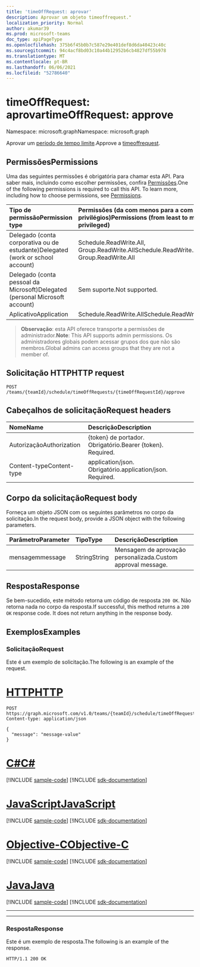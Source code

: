 ```yaml
---
title: 'timeOffRequest: aprovar'
description: Aprovar um objeto timeoffrequest."
localization_priority: Normal
author: akumar39
ms.prod: microsoft-teams
doc_type: apiPageType
ms.openlocfilehash: 375b6f45b0b7c587e29e401def8d6da40423c40c
ms.sourcegitcommit: 94c4acf8bd03c10a44b12952b6cb4827df55b978
ms.translationtype: MT
ms.contentlocale: pt-BR
ms.lasthandoff: 06/06/2021
ms.locfileid: "52786640"
---
```

# <a name="timeoffrequest-approve"></a><span data-ttu-id="6173c-103">timeOffRequest: aprovar</span><span class="sxs-lookup"><span data-stu-id="6173c-103">timeOffRequest: approve</span></span>

<span data-ttu-id="6173c-104">Namespace: microsoft.graph</span><span class="sxs-lookup"><span data-stu-id="6173c-104">Namespace: microsoft.graph</span></span>

<span data-ttu-id="6173c-105">Aprovar um [período de tempo limite](../resources/timeoffrequest.md).</span><span class="sxs-lookup"><span data-stu-id="6173c-105">Approve a [timeoffrequest](../resources/timeoffrequest.md).</span></span>

## <a name="permissions"></a><span data-ttu-id="6173c-106">Permissões</span><span class="sxs-lookup"><span data-stu-id="6173c-106">Permissions</span></span>

<span data-ttu-id="6173c-p101">Uma das seguintes permissões é obrigatória para chamar esta API. Para saber mais, incluindo como escolher permissões, confira [Permissões](/graph/permissions-reference).</span><span class="sxs-lookup"><span data-stu-id="6173c-p101">One of the following permissions is required to call this API. To learn more, including how to choose permissions, see [Permissions](/graph/permissions-reference).</span></span>

| <span data-ttu-id="6173c-109">Tipo de permissão</span><span class="sxs-lookup"><span data-stu-id="6173c-109">Permission type</span></span>                        | <span data-ttu-id="6173c-110">Permissões (da com menos para a com mais privilégios)</span><span class="sxs-lookup"><span data-stu-id="6173c-110">Permissions (from least to most privileged)</span></span> |
|:---------------------------------------|:--------------------------------------------|
|<span data-ttu-id="6173c-111">Delegado (conta corporativa ou de estudante)</span><span class="sxs-lookup"><span data-stu-id="6173c-111">Delegated (work or school account)</span></span> | <span data-ttu-id="6173c-112">Schedule.ReadWrite.All, Group.ReadWrite.All</span><span class="sxs-lookup"><span data-stu-id="6173c-112">Schedule.ReadWrite.All, Group.ReadWrite.All</span></span>    |
|<span data-ttu-id="6173c-113">Delegado (conta pessoal da Microsoft)</span><span class="sxs-lookup"><span data-stu-id="6173c-113">Delegated (personal Microsoft account)</span></span> | <span data-ttu-id="6173c-114">Sem suporte.</span><span class="sxs-lookup"><span data-stu-id="6173c-114">Not supported.</span></span>    |
|<span data-ttu-id="6173c-115">Aplicativo</span><span class="sxs-lookup"><span data-stu-id="6173c-115">Application</span></span> | <span data-ttu-id="6173c-116">Schedule.ReadWrite.All</span><span class="sxs-lookup"><span data-stu-id="6173c-116">Schedule.ReadWrite.All</span></span> |

> <span data-ttu-id="6173c-117">**Observação**: esta API oferece transporte a permissões de administrador.</span><span class="sxs-lookup"><span data-stu-id="6173c-117">**Note**: This API supports admin permissions.</span></span> <span data-ttu-id="6173c-118">Os administradores globais podem acessar grupos dos que não são membros.</span><span class="sxs-lookup"><span data-stu-id="6173c-118">Global admins can access groups that they are not a member of.</span></span>

## <a name="http-request"></a><span data-ttu-id="6173c-119">Solicitação HTTP</span><span class="sxs-lookup"><span data-stu-id="6173c-119">HTTP request</span></span>

<!-- { "blockType": "ignored" } -->

```http
POST /teams/{teamId}/schedule/timeOffRequests/{timeOffRequestId}/approve
```

## <a name="request-headers"></a><span data-ttu-id="6173c-120">Cabeçalhos de solicitação</span><span class="sxs-lookup"><span data-stu-id="6173c-120">Request headers</span></span>

| <span data-ttu-id="6173c-121">Nome</span><span class="sxs-lookup"><span data-stu-id="6173c-121">Name</span></span>          | <span data-ttu-id="6173c-122">Descrição</span><span class="sxs-lookup"><span data-stu-id="6173c-122">Description</span></span>   |
|:--------------|:--------------|
| <span data-ttu-id="6173c-123">Autorização</span><span class="sxs-lookup"><span data-stu-id="6173c-123">Authorization</span></span> | <span data-ttu-id="6173c-p103">{token} de portador. Obrigatório.</span><span class="sxs-lookup"><span data-stu-id="6173c-p103">Bearer {token}. Required.</span></span> |
| <span data-ttu-id="6173c-126">Content-type</span><span class="sxs-lookup"><span data-stu-id="6173c-126">Content-type</span></span> | <span data-ttu-id="6173c-p104">application/json. Obrigatório.</span><span class="sxs-lookup"><span data-stu-id="6173c-p104">application/json. Required.</span></span> |

## <a name="request-body"></a><span data-ttu-id="6173c-129">Corpo da solicitação</span><span class="sxs-lookup"><span data-stu-id="6173c-129">Request body</span></span>

<span data-ttu-id="6173c-130">Forneça um objeto JSON com os seguintes parâmetros no corpo da solicitação.</span><span class="sxs-lookup"><span data-stu-id="6173c-130">In the request body, provide a JSON object with the following parameters.</span></span>

| <span data-ttu-id="6173c-131">Parâmetro</span><span class="sxs-lookup"><span data-stu-id="6173c-131">Parameter</span></span>    | <span data-ttu-id="6173c-132">Tipo</span><span class="sxs-lookup"><span data-stu-id="6173c-132">Type</span></span>        | <span data-ttu-id="6173c-133">Descrição</span><span class="sxs-lookup"><span data-stu-id="6173c-133">Description</span></span> |
|:-------------|:------------|:------------|
|<span data-ttu-id="6173c-134">mensagem</span><span class="sxs-lookup"><span data-stu-id="6173c-134">message</span></span>|<span data-ttu-id="6173c-135">String</span><span class="sxs-lookup"><span data-stu-id="6173c-135">String</span></span>|<span data-ttu-id="6173c-136">Mensagem de aprovação personalizada.</span><span class="sxs-lookup"><span data-stu-id="6173c-136">Custom approval message.</span></span>|

## <a name="response"></a><span data-ttu-id="6173c-137">Resposta</span><span class="sxs-lookup"><span data-stu-id="6173c-137">Response</span></span>

<span data-ttu-id="6173c-p105">Se bem-sucedido, este método retorna um código de resposta `200 OK`. Não retorna nada no corpo da resposta.</span><span class="sxs-lookup"><span data-stu-id="6173c-p105">If successful, this method returns a `200 OK` response code. It does not return anything in the response body.</span></span>

## <a name="examples"></a><span data-ttu-id="6173c-140">Exemplos</span><span class="sxs-lookup"><span data-stu-id="6173c-140">Examples</span></span>

### <a name="request"></a><span data-ttu-id="6173c-141">Solicitação</span><span class="sxs-lookup"><span data-stu-id="6173c-141">Request</span></span>

<span data-ttu-id="6173c-142">Este é um exemplo de solicitação.</span><span class="sxs-lookup"><span data-stu-id="6173c-142">The following is an example of the request.</span></span>


# <a name="http"></a>[<span data-ttu-id="6173c-143">HTTP</span><span class="sxs-lookup"><span data-stu-id="6173c-143">HTTP</span></span>](#tab/http)
<!-- {
  "blockType": "request",
  "name": "timeoffrequest_approve"
}-->

```http
POST https://graph.microsoft.com/v1.0/teams/{teamId}/schedule/timeOffRequests/{timeOffRequestId}/approve
Content-type: application/json

{
  "message": "message-value"
}
```
# <a name="c"></a>[<span data-ttu-id="6173c-144">C#</span><span class="sxs-lookup"><span data-stu-id="6173c-144">C#</span></span>](#tab/csharp)
[!INCLUDE [sample-code](../includes/snippets/csharp/timeoffrequest-approve-csharp-snippets.md)]
[!INCLUDE [sdk-documentation](../includes/snippets/snippets-sdk-documentation-link.md)]

# <a name="javascript"></a>[<span data-ttu-id="6173c-145">JavaScript</span><span class="sxs-lookup"><span data-stu-id="6173c-145">JavaScript</span></span>](#tab/javascript)
[!INCLUDE [sample-code](../includes/snippets/javascript/timeoffrequest-approve-javascript-snippets.md)]
[!INCLUDE [sdk-documentation](../includes/snippets/snippets-sdk-documentation-link.md)]

# <a name="objective-c"></a>[<span data-ttu-id="6173c-146">Objective-C</span><span class="sxs-lookup"><span data-stu-id="6173c-146">Objective-C</span></span>](#tab/objc)
[!INCLUDE [sample-code](../includes/snippets/objc/timeoffrequest-approve-objc-snippets.md)]
[!INCLUDE [sdk-documentation](../includes/snippets/snippets-sdk-documentation-link.md)]

# <a name="java"></a>[<span data-ttu-id="6173c-147">Java</span><span class="sxs-lookup"><span data-stu-id="6173c-147">Java</span></span>](#tab/java)
[!INCLUDE [sample-code](../includes/snippets/java/timeoffrequest-approve-java-snippets.md)]
[!INCLUDE [sdk-documentation](../includes/snippets/snippets-sdk-documentation-link.md)]

---

---


### <a name="response"></a><span data-ttu-id="6173c-148">Resposta</span><span class="sxs-lookup"><span data-stu-id="6173c-148">Response</span></span>

<span data-ttu-id="6173c-149">Este é um exemplo de resposta.</span><span class="sxs-lookup"><span data-stu-id="6173c-149">The following is an example of the response.</span></span>
<!-- {
  "blockType": "response",
  "truncated": true
} -->

```http
HTTP/1.1 200 OK
```

<!-- uuid: 16cd6b66-4b1a-43a1-adaf-3a886856ed98
2019-02-04 14:57:30 UTC -->
<!-- {
  "type": "#page.annotation",
  "description": "timeOffRequest: approve",
  "keywords": "",
  "section": "documentation",
  "tocPath": ""
}-->

